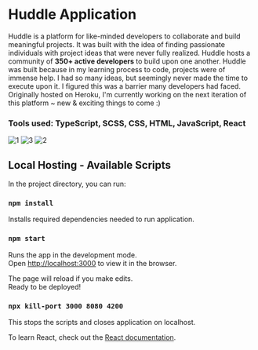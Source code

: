# Huddle Application

Huddle is a platform for like-minded developers to collaborate and build meaningful projects. It was built with the idea of finding passionate individuals with project ideas that were never fully realized. Huddle hosts a community of **350+ active developers** to build upon one another. Huddle was built because in my learning process to code, projects were of immense help. I had so many ideas, but seemingly never made the time to execute upon it. I figured this was a barrier many developers had faced. Originally hosted on Heroku, I'm currently working on the next iteration of this platform ~ new & exciting things to come :) 

### Tools used: TypeScript, SCSS, CSS, HTML, JavaScript, React 

![1](https://user-images.githubusercontent.com/54012492/167052730-bff7f392-7afa-4305-917a-3c4cd067a610.png)
![3](https://user-images.githubusercontent.com/54012492/167052732-29674608-82e3-44f1-af0f-41ea8d0da02c.png)
![2](https://user-images.githubusercontent.com/54012492/167052731-374b21b5-9906-4968-9e49-083139850da6.png)



## Local Hosting - Available Scripts

In the project directory, you can run:

### `npm install`

Installs required dependencies needed to run application.

### `npm start`

Runs the app in the development mode.\
Open [http://localhost:3000](http://localhost:3000) to view it in the browser.

The page will reload if you make edits.\
Ready to be deployed!

### `npx kill-port 3000 8080 4200`

This stops the scripts and closes application on localhost.

To learn React, check out the [React documentation](https://reactjs.org/).

